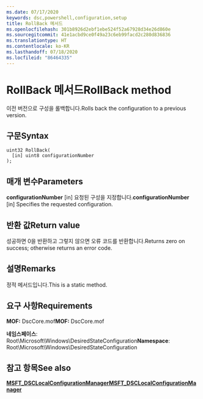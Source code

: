 ```yaml
---
ms.date: 07/17/2020
keywords: dsc,powershell,configuration,setup
title: RollBack 메서드
ms.openlocfilehash: 301b8926d2ebf1ebe524f52a67928d34e26d860e
ms.sourcegitcommit: 41e1acbd9ce0f49a23c6eb99facd2c280d836836
ms.translationtype: HT
ms.contentlocale: ko-KR
ms.lasthandoff: 07/18/2020
ms.locfileid: "86464335"
---
```

# <a name="rollback-method"></a><span data-ttu-id="b2158-103">RollBack 메서드</span><span class="sxs-lookup"><span data-stu-id="b2158-103">RollBack method</span></span>

<span data-ttu-id="b2158-104">이전 버전으로 구성을 롤백합니다.</span><span class="sxs-lookup"><span data-stu-id="b2158-104">Rolls back the configuration to a previous version.</span></span>

## <a name="syntax"></a><span data-ttu-id="b2158-105">구문</span><span class="sxs-lookup"><span data-stu-id="b2158-105">Syntax</span></span>

```mof
uint32 RollBack(
  [in] uint8 configurationNumber
);
```

## <a name="parameters"></a><span data-ttu-id="b2158-106">매개 변수</span><span class="sxs-lookup"><span data-stu-id="b2158-106">Parameters</span></span>

<span data-ttu-id="b2158-107">**configurationNumber** \[in\] 요청된 구성을 지정합니다.</span><span class="sxs-lookup"><span data-stu-id="b2158-107">**configurationNumber** \[in\] Specifies the requested configuration.</span></span>

## <a name="return-value"></a><span data-ttu-id="b2158-108">반환 값</span><span class="sxs-lookup"><span data-stu-id="b2158-108">Return value</span></span>

<span data-ttu-id="b2158-109">성공하면 0을 반환하고 그렇지 않으면 오류 코드를 반환합니다.</span><span class="sxs-lookup"><span data-stu-id="b2158-109">Returns zero on success; otherwise returns an error code.</span></span>

## <a name="remarks"></a><span data-ttu-id="b2158-110">설명</span><span class="sxs-lookup"><span data-stu-id="b2158-110">Remarks</span></span>

<span data-ttu-id="b2158-111">정적 메서드입니다.</span><span class="sxs-lookup"><span data-stu-id="b2158-111">This is a static method.</span></span>

## <a name="requirements"></a><span data-ttu-id="b2158-112">요구 사항</span><span class="sxs-lookup"><span data-stu-id="b2158-112">Requirements</span></span>

<span data-ttu-id="b2158-113">**MOF:** DscCore.mof</span><span class="sxs-lookup"><span data-stu-id="b2158-113">**MOF:** DscCore.mof</span></span>

<span data-ttu-id="b2158-114">**네임스페이스**: Root\Microsoft\Windows\DesiredStateConfiguration</span><span class="sxs-lookup"><span data-stu-id="b2158-114">**Namespace**: Root\Microsoft\Windows\DesiredStateConfiguration</span></span>

## <a name="see-also"></a><span data-ttu-id="b2158-115">참고 항목</span><span class="sxs-lookup"><span data-stu-id="b2158-115">See also</span></span>

[<span data-ttu-id="b2158-116">**MSFT_DSCLocalConfigurationManager**</span><span class="sxs-lookup"><span data-stu-id="b2158-116">**MSFT_DSCLocalConfigurationManager**</span></span>](msft-dsclocalconfigurationmanager.md)
